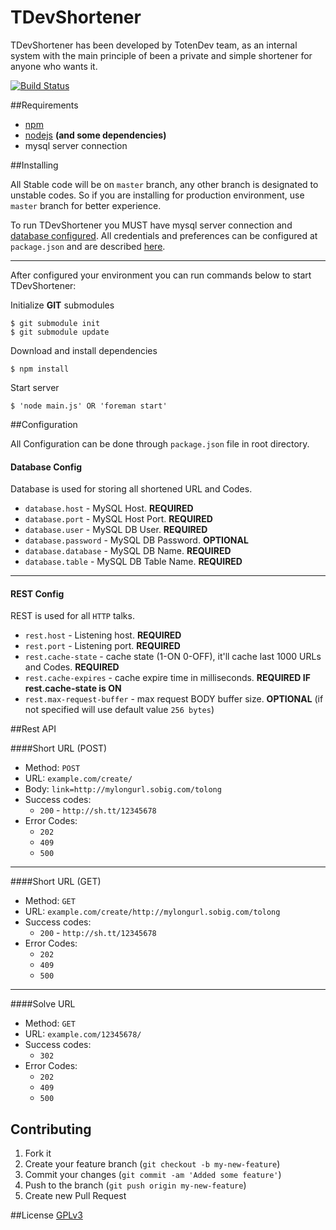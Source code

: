 TDevShortener
=============

TDevShortener has been developed by TotenDev team, as an internal system with the main principle of been a private and simple shortener for anyone who wants it.

[![Build Status](https://secure.travis-ci.org/TotenDev/TDevShortener.png?branch=master)](http://travis-ci.org/TotenDev/TDevShortener)

##Requirements

- [npm](https://github.com/isaacs/npm)
- [nodejs](https://github.com/joyent/node) **(and some dependencies)**
- mysql server connection

##Installing

All Stable code will be on `master` branch, any other branch is designated to unstable codes. So if you are installing for production environment, use `master` branch for better experience.

To run TDevShortener you MUST have mysql server connection and [database configured](https://github.com/TotenDev/TDevShortener/raw/master/application/db.sql). All credentials and preferences can be configured at `package.json` and are described [here](#configuration).

---

After configured your environment you can run commands below to start TDevShortener:

Initialize **GIT** submodules

	$ git submodule init
	$ git submodule update

Download and install dependencies

	$ npm install

Start server
	
	$ 'node main.js' OR 'foreman start'

##Configuration

All Configuration can be done through `package.json` file in root directory.

#### Database Config
Database is used for storing all shortened URL and Codes.
- `database.host` - MySQL Host. **REQUIRED**
- `database.port` - MySQL Host Port. **REQUIRED**
- `database.user` - MySQL DB User. **REQUIRED**
- `database.password` - MySQL DB Password. **OPTIONAL**
- `database.database` - MySQL DB Name. **REQUIRED**
- `database.table` - MySQL DB Table Name. **REQUIRED**

---
#### REST Config
REST is used for all `HTTP` talks. 
- `rest.host` - Listening host. **REQUIRED**
- `rest.port` - Listening port. **REQUIRED**
- `rest.cache-state` - cache state (1-ON 0-OFF), it'll cache last 1000 URLs and Codes. **REQUIRED**
- `rest.cache-expires` - cache expire time in milliseconds. **REQUIRED IF rest.cache-state is ON**
- `rest.max-request-buffer` - max request BODY buffer size. **OPTIONAL** (if not specified will use default value `256 bytes`)


##Rest API

####Short URL (POST)
- Method: `POST`
- URL: `example.com/create/`
- Body: `link=http://mylongurl.sobig.com/tolong`
- Success codes: 
	- `200` - `http://sh.tt/12345678`
- Error Codes: 
	- `202`
	- `409`
	- `500`
	
---
####Short URL (GET)
- Method: `GET`
- URL: `example.com/create/http://mylongurl.sobig.com/tolong`
- Success codes: 
	- `200` - `http://sh.tt/12345678`
- Error Codes: 
	- `202`
	- `409`
	- `500`
	
---
####Solve URL
- Method: `GET`
- URL: `example.com/12345678/`
- Success codes: 
	- `302`
- Error Codes: 
	- `202`
	- `409`
	- `500`

## Contributing
1. Fork it
2. Create your feature branch (`git checkout -b my-new-feature`)
3. Commit your changes (`git commit -am 'Added some feature'`)
4. Push to the branch (`git push origin my-new-feature`)
5. Create new Pull Request
	
##License
[GPLv3](TDevShortener/raw/master/LICENSE)
